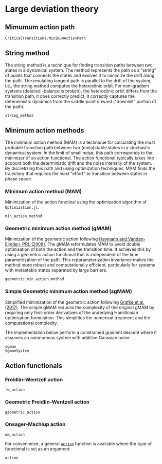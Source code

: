 # Large deviation theory


## Mimumum action path
```@docs
CriticalTransitions.MinimumActionPath
```

## String method
The string method is a technique for finding transition paths between two states in a dynamical system. The method represents the path as a "string" of points that connects the states and evolves it to minimize the drift along the path. The resulating  tangent path is parallel to the drift of the system, i.e., the string method computes the heteroclinic orbit. For non-gradient systems (detailed -balance is broken), the heteroclinic orbit differs from the transition path, it does correctly predict, it correctly captures the deterministic dynamics from the saddle point onward ("downhill" portion of the path).
```@docs
string_method
```

## Minimum action methods
The minimum action method (MAM) is a technique for calculating the most probable transition path between two (meta)stable states in a stochastic dynamical system. In the limit of small noise, this path corresponds to the minimizer of an action functional. The action functional typically takes into account both the deterministic drift and the noise intensity of the system. By discretizing this path and using optimization techniques, MAM finds the trajectory that requires the least "effort" to transition between states in phase space.

### Minimum action method (MAM)
Minimization of the action functioal using the optimization algorithm of `Optimization.jl`.

```@docs
min_action_method
```

### Geometric minimum action method (gMAM)
Minimization of the geometric action following
[Heymann and Vanden-Eijnden, PRL (2008)](https://link.aps.org/doi/10.1103/PhysRevLett.100.140601).
The gMAM reformulates MAM to avoid double optimisation of both the action and the transition time. It achieves this by using a geometric action functional that is independent of the time parametrization of the path. This reparameterization invariance makes the method more robust and computationally efficient, particularly for systems with metastable states separated by large barriers.
```@docs
geometric_min_action_method
```

### Simple Geometric minimum action method (sgMAM)
Simplified minimization of the geometric action following
[Grafke et al. (2017)](https://doi.org/10.1007/978-1-4939-6969-2_2).
The simple gMAM reduces the complexity of the original gMAM by requiring only first-order derivatives of the underlying Hamiltonian optimisation formulation. This simplifies the numerical treatment and the computational complexity.

The implementation below perform a constrained gradient descent where it assumes an autonomous system with additive Gaussian noise.
```@docs
sgmam
SgmamSystem
```

## Action functionals

### Freidlin-Wentzell action
```@docs
fw_action
```

### Geometric Freidlin-Wentzell action
```@docs
geometric_action
```

### Onsager-Machlup action
```@docs
om_action
```

For convenience, a general [`action`](@ref) function is available where the type of functional is set as an argument:

```@docs
action
```